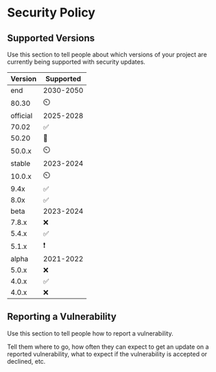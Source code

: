 # Security Policy

## Supported Versions

Use this section to tell people about which versions of your project are
currently being supported with security updates.

| Version|   Supported        |
| -----  |     ----          |
| end    |     2030-2050       |
| 80.30  |       ⏲️           |
|official|      2025-2028      |
| 70.02  | :white_check_mark: |
| 50.20  |       🛑           |
| 50.0.x |       ⏲️           |
| stable |     2023-2024      |
| 10.0.x |       ⏲️           |
| 9.4x   |  :white_check_mark:|
| 8.0x   | :white_check_mark: |
| beta   |     2023-2024      |
| 7.8.x  |       ❌           |
| 5.4.x  | :white_check_mark: |
| 5.1.x  | :exclamation:      |
| alpha  |     2021-2022       | 
| 5.0.x  | :x:                 |
| 4.0.x  | :white_check_mark:  |
| 4.0.x  | :x:                 |

## Reporting a Vulnerability 

Use this section to tell people how to report a vulnerability.

Tell them where to go, how often they can expect to get an update on a
reported vulnerability, what to expect if the vulnerability is accepted or
declined, etc.
